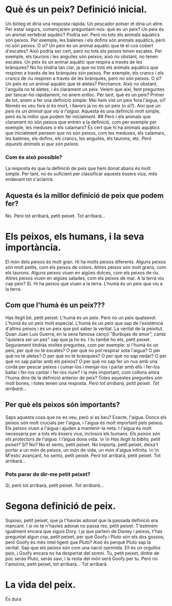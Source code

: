 # Què és un peix? Definició inicial.
Un biòleg et diria una resposta ràpida. Un pescador potser et diria un altre. Per estar segurs, començarem preguntant-nos: què és un peix?
Un peix és un animal vertebrat aquàtic? Podria ser. Però no tots els animals aquàtics són peixos. Per exemple, les balenes i els dofins són animals aquàtics, però no són peixos. O sí?
Un peix és un animal aquàtic que té el cos cobert d'escates? Això podria ser cert, però no tots els peixos tenen escates. Per exemple, els taurons i les anguiles són peixos; això no obstant, no tenen escates.
Un peix és un animal aquàtic que respira a través de les brànquies? No ho tindria tan clar, ja que no tots els animals aquàtics que respiren a través de les brànquies són peixos. Per exemple, els crancs i els crancs de riu respiren a través de les brànquies, però no són peixos. O sí?
Un peix és un animal aquàtic que té aletes? Perchance. Això no obstant, l'anguila no té aletes, i és clarament un peix.
Veiem que així, fent preguntes per tancar-ho ràpidament, no anem enlloc. Per tant, què és un peix?
Primer de tot, anem a fer una definició simple:
Mai hem vist un peix fora l'aigua, oi? Només es veu fora si és mort, i llavors ja no és un peix (o si?). Així que *un peix és un animal que viu a l'aigua*.
Aquesta és una definició molt simple, però és la millor que podem fer inicialment.
## Però i els animals que clarament no són peixos que entren a la definició, com per exemple per exemple, les meduses o els calamars?
És cert que hi ha animals aquàtics que inicialment pensem que no són peixos, com les meduses, els calamars, les balenes, els dofins, els crancs, les anguiles, els taurons, etc. *Però aquests animals sí que són peixos.*
### Com és això possible?
La resposta és que la definició de peix que hem donat abans és molt simple. Per tant, no és suficient per classificar aquests éssers vius, més endavant tot s'aclarirà.
## Aquesta és la millor definició de peix que podem fer?
No. Però tot arribarà, petit peixet. Tot arribarà...
# Els peixos, els humans, i la seva importància.
El món dels peixos és molt gran. Hi ha molts peixos diferents. Alguns peixos són molt petits, com els peixos de colors. Altres peixos són molt grans, com els taurons. Alguns peixos viuen en aigües dolces, com els peixos de riu. Altres peixos viuen en aigües salades, com els peixos de mar.
A la terra viu cap peix? Sí. Hi ha peixos que viuen a la terra. L'humà és un peix que viu a la terra.
## Com que l'humà és un peix???
Has llegit bé, petit peixet. L'humà és un peix. Però no un peix qualsevol. L'humà és un peix molt especial. L'humà és un peix que sap de l'existència d'altres peixos i és un peix que pot saber la veritat. La veritat de la peixitut.
Quan Juan Luis Guerra, en la seva famosa cançó "Burbujas de amor", canta "quisiera ser un pez" sap que ja ho és. I tu també ho ets, petit peixet.
Segurament tindràs moltes preguntes, com per exemple: si l'humà és un peix, per què no té escates? O per què no pot respirar sota l'aigua? O per què no té aletes? O per què no té brànquies? O per què no sap nedar? O per què no sap parlar amb els peixos? O per què no sap fer un nus amb una corda per pescar peixos i cuinar-los i menjar-los i parlar amb ells i fer-los ballar i fer-los cantar i fer-los riure? I la més important, com collons entra l'huma dins de la definició anterior de peix?
Totes aquestes preguntes són molt bones, i totes tenen una resposta. *Però tot arribarà, petit peixet. Tot arribarà…*
## Per què els peixos són importants?
Saps aquesta cosa que no es veu, però si es beu? Exacte, l'aigua. Doncs els peixos són molt crucials per l'aigua, i l'aigua és molt important pels peixos. Els peixos viuen a l'aigua i ajuden a mantenir-la neta. I l'aigua és molt necessària per a tots els éssers vius, inclosos els humans. *Els peixos són els protectors de l'aigua.* I l’aigua dona vida.
\n
\n
*Has llegit la bíblia, petit peixet?*
Sí? No? No et sento, petit peixet.
No importa, petit peixet, deixa't portar a un món de peixos, un món de vida, un món d'aigua infinita.
\n
\n
M'estic avançant, ho sento, petit peixet. Però tot arribarà, petit peixet. Tot arribarà...
### Pots parar de dir-me petit peixet?
Sí, però tot arribarà, petit peixet. *Tot arribarà…*

# Segona definició de peix.
Suposo, petit peixet, que ja t'hauràs adonat que la passada definició era mancant. I si no te n'havies adonat no passa res, petit peixet. T'estimem igualment encara que siguis Dory.
I ja que parlem de Disney i peixos, t'has preguntat algun cop, petit peixet, per què Goofy i Pluto són els dos gossos, però Goofy és més intel·ligent que Pluto?
Això és perquè Pluto sap la veritat. Sap que els peixos són com una nació oprimida. Ell és un orgullós peix, i Goofy encara no ha despertat del somni. Tu, petit peixet, dintre de poc seràs Pluto, seràs savi, i la resta del món serà Goofy per tu. Però no t'amoïnis, petit peixet, tot arribarà... Tot arribarà.

# La vida del peix.
És dura
